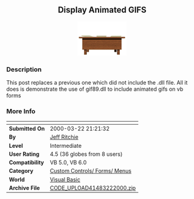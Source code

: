 ﻿<div align="center">

## Display Animated GIFS

<img src="risingpapers.GIF">
</div>

### Description

This post replaces a previous one which did not include the .dll file. All it does is demonstrate the use of gif89.dll to include animated gifs on vb forms
 
### More Info
 


<span>             |<span>
---                |---
**Submitted On**   |2000-03-22 21:21:32
**By**             |[Jeff Ritchie](https://github.com/Planet-Source-Code/PSCIndex/blob/master/ByAuthor/jeff-ritchie.md)
**Level**          |Intermediate
**User Rating**    |4.5 (36 globes from 8 users)
**Compatibility**  |VB 5\.0, VB 6\.0
**Category**       |[Custom Controls/ Forms/  Menus](https://github.com/Planet-Source-Code/PSCIndex/blob/master/ByCategory/custom-controls-forms-menus__1-4.md)
**World**          |[Visual Basic](https://github.com/Planet-Source-Code/PSCIndex/blob/master/ByWorld/visual-basic.md)
**Archive File**   |[CODE\_UPLOAD41483222000\.zip](https://github.com/Planet-Source-Code/jeff-ritchie-display-animated-gifs__1-6762/archive/master.zip)








